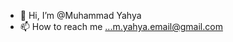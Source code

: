 - 👋 Hi, I’m @Muhammad Yahya
- 📫 How to reach me ...m.yahya.email@gmail.com

<!---
M-YAHYA-PECS/M-YAHYA-PECS is a ✨ special ✨ repository because its `README.md` (this file) appears on your GitHub profile.
You can click the Preview link to take a look at your changes.
--->

